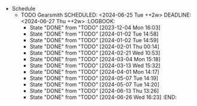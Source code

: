 - Schedule
	- TODO Gearsmith
	  SCHEDULED: <2024-06-25 Tue ++2w>
	  DEADLINE: <2024-06-27 Thu ++2w>
	  :LOGBOOK:
	  * State "DONE" from "TODO" [2023-12-04 Mon 16:03]
	  * State "DONE" from "TODO" [2024-01-02 Tue 14:58]
	  * State "DONE" from "TODO" [2024-01-02 Tue 14:59]
	  * State "DONE" from "TODO" [2024-02-01 Thu 00:14]
	  * State "DONE" from "TODO" [2024-02-21 Wed 10:53]
	  * State "DONE" from "TODO" [2024-03-04 Mon 15:18]
	  * State "DONE" from "TODO" [2024-03-13 Wed 15:32]
	  * State "DONE" from "TODO" [2024-04-01 Mon 14:17]
	  * State "DONE" from "TODO" [2024-05-07 Tue 14:19]
	  * State "DONE" from "TODO" [2024-05-07 Tue 14:20]
	  * State "DONE" from "TODO" [2024-06-13 Thu 13:26]
	  * State "DONE" from "TODO" [2024-06-26 Wed 16:23]
	  :END: